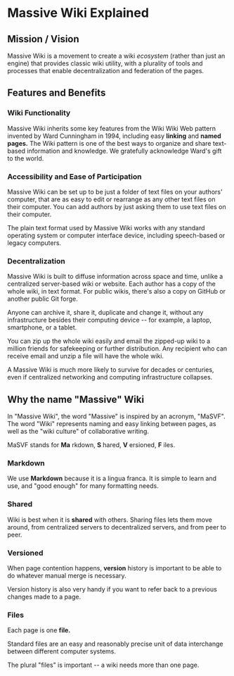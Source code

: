 # Massive Wiki Explained

## Mission / Vision

Massive Wiki is a movement to create a wiki _ecosystem_ (rather than just an engine) that provides classic wiki utility, with a plurality of tools and processes that enable decentralization and federation of the pages.
## Features and Benefits

### Wiki Functionality

Massive Wiki inherits some key features from the Wiki Wiki Web pattern invented by Ward Cunningham in 1994, including easy **linking** and **named pages.** The Wiki pattern is one of the best ways to organize and share text-based information and knowledge. We gratefully acknowledge Ward's gift to the world.
### Accessibility and Ease of Participation

Massive Wiki can be set up to be just a folder of text files on your authors' computer, that are as easy to edit or rearrange as any other text files on their computer. You can add authors by just asking them to use text files on their computer.

The plain text format used by Massive Wiki works with any standard operating system or computer interface device, including speech-based or legacy computers.
### Decentralization

Massive Wiki is built to diffuse information across space and time, unlike a centralized server-based wiki or website. Each author has a copy of the whole wiki, in text format. For public wikis, there's also a copy on GitHub or another public Git forge.

Anyone can archive it, share it, duplicate and change it, without any infrastructure besides their computing device -- for example, a laptop, smartphone, or a tablet.

You can zip up the whole wiki easily and email the zipped-up wiki to a million friends for safekeeping or further distribution. Any recipient who can receive email and unzip a file will have the whole wiki.

A Massive Wiki is much more likely to survive for decades or centuries, even if centralized networking and computing infrastructure collapses.
## Why the name "Massive" Wiki

In "Massive Wiki", the word "Massive" is inspired by an acronym, "MaSVF". The word "Wiki" represents naming and easy linking between pages, as well as the "wiki culture" of collaborative writing.

MaSVF stands for **Ma** rkdown, **S** hared, **V** ersioned, **F** iles.
### Markdown

We use **Markdown** because it is a lingua franca. It is simple to learn and use, and "good enough" for many formatting needs.
### Shared

Wiki is best when it is **shared** with others. Sharing files lets them move around, from centralized servers to decentralized servers, and from peer to peer.
### Versioned

When page contention happens, **version** history is important to be able to do whatever manual merge is necessary.

Version history is also very handy if you want to refer back to a previous changes made to a page.
### Files

Each page is one **file.**

Standard files are an easy and reasonably precise unit of data interchange between different computer systems.

The plural "files" is important -- a wiki needs more than one page.


